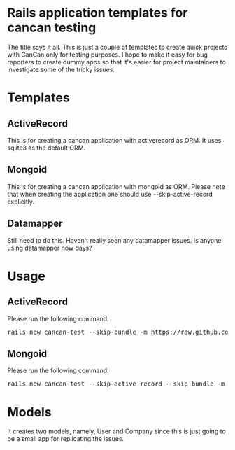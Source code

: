 # Rails application templates for cancan testing

The title says it all. This is just a couple of templates to create
quick projects with CanCan only for testing purposes. I hope to make it
easy for bug reporters to create dummy apps so that it's easier for
project maintainers to investigate some of the tricky issues. 


# Templates

## ActiveRecord
This is for creating a cancan application with activerecord as ORM. It
uses sqlite3 as the default ORM.

## Mongoid
This is for creating a cancan application with mongoid as ORM. Please
note that when creating the application one should use
--skip-active-record explicitly.
 
## Datamapper

Still need to do this. Haven't really seen any datamapper issues. Is
anyone using datamapper now days?


# Usage

## ActiveRecord

Please run the following command:

<pre>
rails new cancan-test --skip-bundle -m https://raw.github.com/andhapp/rails-application-templates-for-cancan-testing/master/activerecord-application-template.rb 
</pre>


## Mongoid

Please run the following command:

<pre>
rails new cancan-test --skip-active-record --skip-bundle -m https://raw.github.com/andhapp/rails-application-templates-for-cancan-testing/master/activerecord-application-template.rb 
</pre>


# Models

It creates two models, namely, User and Company since this is just going
to be a small app for replicating the issues.
